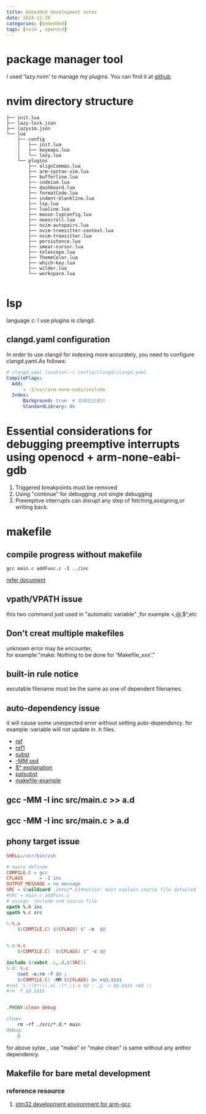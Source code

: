 ```yaml
---
title: Embedded development notes
date: 2024-12-20
categories: [Embedded]
tags: [nvim , openocd]
---
```


# package manager tool
I used 'lazy.nvim' to manage my plugins. You can find it at [github](https://github.com/folke/lazy.nvim).

# nvim directory structure

```text
├── init.lua
├── lazy-lock.json
├── lazyvim.json
└── lua
    ├── config
    │   ├── init.lua
    │   ├── keymaps.lua
    │   └── lazy.lua
    └── plugins
        ├── alignCommas.lua
        ├── arm-syntax-vim.lua
        ├── bufferline.lua
        ├── codeium.lua
        ├── dashboard.lua
        ├── formatCode.lua
        ├── indent-blankline.lua
        ├── lsp.lua
        ├── lualine.lua
        ├── mason-lspconfig.lua
        ├── neoscroll.lua
        ├── nvim-autopairs.lua
        ├── nvim-treesitter-context.lua
        ├── nvim-treesitter.lua
        ├── persistence.lua
        ├── smear-cursor.lua
        ├── telescope.lua
        ├── ThemeColor.lua
        ├── which-key.lua
        ├── wilder.lua
        └── workspace.lua


```
# lsp
language c: I use plugins is clangd.
## clangd.yaml configuration
In order to use clangd for indexing more accurately, you need to configure clangd.yaml.As follows:
```yaml
# clangd.yaml location:~/.config/clangd/clangd.yaml
CompileFlags:
  Add: 
      - -I/usr/arm-none-eabi/include
  Index:
      Background: true  # 启用后台索引
      StandardLibrary: No
```

# Essential considerations for debugging preemptive interrupts using openocd + arm-none-eabi-gdb
1. Triggered breakpoints must be removed
2. Using "continue" for debugging ,not single debugging
3. Preemptive interrupts can disrupt any step of fetching,assigning,or writing back.

# makefile
## compile progress without makefile

```shell
gcc main.c addFunc.c -I ../inc 
```

[refer document](https://seisman.github.io/how-to-write-makefile/)

## vpath/VPATH issue
this two command just used in "automatic variable" ,for example $<,$@,$^,etc

## Don't creat multiple makefiles
unknown error may be encounter,<br>
for example:"make: Nothing to be done for 'Makefile_xxx'."

## built-in rule notice
excutable filename must be the same as one of dependent filenames.

## auto-dependency issue
it will  cause some unexpected error without setting auto-dependency.
 for example :variable will not update in .h files.

* [ref](https://blog.csdn.net/qq_37460963/article/details/114657399)
* [ref1](https://www.cnblogs.com/xianyi-yk/p/14501540.html)
* [subst](https://blog.csdn.net/pure_dreams/article/details/79976367) 
* [-MM sed](https://blog.csdn.net/lunhui2016/article/details/84112523)
* [$* explanation](https://www.cnblogs.com/ydxt/p/5642331.html#:~:text=%E5%A6%82%E6%9E%9C%E7%9B%AE%E6%A0%87%E4%B8%AD%E7%9A%84%E5%90%8E%E7%BC%80,%22%24*%22%E5%B0%B1%E6%98%AF%E7%A9%BA%E5%80%BC%E3%80%82&text=%E8%A1%A8%E7%A4%BA%E5%88%97%E4%B8%BE%E5%BD%93%E5%89%8D%E7%9B%AE%E5%BD%95%E4%B8%8B,%E6%96%87%E4%BB%B6%E7%A1%AE%E5%AE%9E%E5%9C%A8%E6%9C%AC%E5%9C%B0%E5%AD%98%E5%9C%A8.)
* [patsubst](https://blog.csdn.net/wangqingchuan92/article/details/116452631)
* [makefile-example](https://airguanz.github.io/2018/04/27/makefile-dept.html)
## gcc -MM -I inc src/main.c >> a.d
## gcc -MM -I inc src/main.c > a.d

## phony target issue

```makefile
SHELL=/usr/bin/zsh

# macro definde
COMPILE.C = gcc
CFLAGS 		= -I inc	
OUTPUT_MESSAGE = no message
SRC = $(wildcard ./src/*.c)#notice: must explain source file detailed location
#SRC = main.c addFunc.c
# assign  include and source file 
vpath %.h inc
vpath %.c src

%:%.o
	$(COMPILE.C) $(CFLAGS) $^ -o  $@


%.o:%.c 
	$(COMPILE.C)  $(CFLAGS) $^ -c $@ 

include $(subst .c,.d,$(SRC))
%.d: %.c
	@set -e;rm -f $@ ;
	$(COMPILE.C) -MM $(CFLAGS) $< >$@.$$$$	
#sed 's,\($*\)\.o[ :]*,\1.o $@ : ,g' < $@.$$$$ >$@ ;\ 
#rm -f $@.$$$$


.PHONY:clean debug 

clean:
	rm -rf ./src/*.d.* main
debug:
	@
```
for above sytax , use "make" or "make clean" is same without any anthor dependency.

## Makefile for bare metal development

### reference resource
1. [stm32 development  environment for arm-gcc](https://microdynamics.github.io/1.%20Breeze%20Mini%E5%9B%9B%E8%BD%B4%E9%A3%9E%E8%A1%8C%E5%99%A8/2.3%20STM32%E5%BC%80%E5%8F%91%E7%8E%AF%E5%A2%83%E6%90%AD%E5%BB%BA-Makefile%E8%AF%A6%E8%A7%A3%28ARM-GCC%29/)


